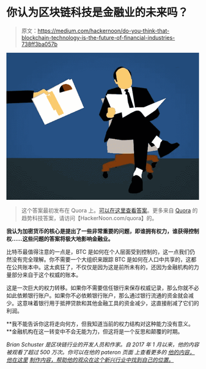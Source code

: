 # 你认为区块链科技是金融业的未来吗？

> 原文：<https://medium.com/hackernoon/do-you-think-that-blockchain-technology-is-the-future-of-financial-industries-738ff3ba057b>

![](img/db11c1744b04bc37e8a87244f2cdec62.png)

> 这个答案最初发布在 Quora 上。[可以在这里查看答案](https://www.quora.com/Do-you-think-that-blockchain-technology-is-the-future-of-financial-industries/answer/Brian-Schuster-5)。更多来自 [Quora](https://medium.com/u/3853f85f7d5e?source=post_page-----738ff3ba057b--------------------------------) 的趋势科技答案，请访问【HackerNoon.com/quora】的。

**我认为加密货币的核心是提出了一些非常重要的问题，即谁拥有权力，谁获得控制权……这些问题的答案将极大地影响金融业。**

比特币最值得注意的一点是，BTC 是如何在个人层面受到控制的，这一点我们仍然没有完全理解。你不需要一个大组织来跟踪 BTC 是如何在人口中共享的，这都在公共账本中。这太疯狂了，不仅仅是因为这是前所未有的，还因为金融机构的力量部分来自于这个权威的账本。

这是一次巨大的权力转移。如果你不需要信任银行来保存权威记录，那么你就不必如此依赖银行账户。如果你不必依赖银行账户，那么通过银行流通的资金就会减少。这意味着银行用于抵押贷款和其他金融工具的资金减少，这直接削减了它们的利润。

**我不能告诉你这将走向何方，但我知道当前的权力结构对这种能力没有意义。**金融机构在这一转变中不会无能为力，但这将是一个反思和颠覆的时期。

*Brian Schuster 是区块链行业的开发人员和作家。自 2017 年 1 月以来，他的内容被观看了超过 500 万次。你可以在他的 pateron 页面* *上查看更多的* [*他的内容，他在这里*](https://www.patreon.com/hivergent) [*制作内容，帮助他的观众在这个新兴行业中找到自己的位置。*](https://www.patreon.com/hivergent)